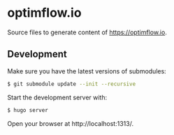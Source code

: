 # optimflow.io

Source files to generate content of https://optimflow.io.

## Development

Make sure you have the latest versions of submodules:

```bash
$ git submodule update --init --recursive
```

Start the development server with:

```bash
$ hugo server
```

Open your browser at http://localhost:1313/.
